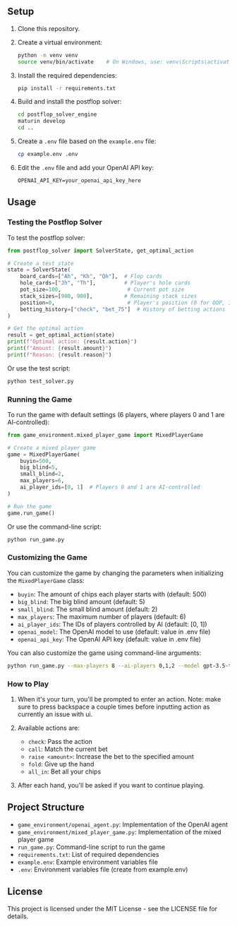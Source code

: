 ## Setup

1. Clone this repository.

2. Create a virtual environment:
   ```bash
   python -m venv venv
   source venv/bin/activate    # On Windows, use: venv\Scripts\activate
   ```

3. Install the required dependencies:
   ```bash
   pip install -r requirements.txt
   ```

4. Build and install the postflop solver:
   ```bash
   cd postflop_solver_engine
   maturin develop
   cd ..
   ```

5. Create a `.env` file based on the `example.env` file:
   ```bash
   cp example.env .env
   ```

6. Edit the `.env` file and add your OpenAI API key:
   ```
   OPENAI_API_KEY=your_openai_api_key_here
   ```

## Usage

### Testing the Postflop Solver

To test the postflop solver:

```python
from postflop_solver import SolverState, get_optimal_action

# Create a test state
state = SolverState(
    board_cards=["Ah", "Kh", "Qh"],  # Flop cards
    hole_cards=["Jh", "Th"],         # Player's hole cards
    pot_size=100,                     # Current pot size
    stack_sizes=[900, 900],          # Remaining stack sizes
    position=0,                       # Player's position (0 for OOP, 1 for IP)
    betting_history=["check", "bet_75"]  # History of betting actions
)

# Get the optimal action
result = get_optimal_action(state)
print(f"Optimal action: {result.action}")
print(f"Amount: {result.amount}")
print(f"Reason: {result.reason}")
```

Or use the test script:
```bash
python test_solver.py
```

### Running the Game

To run the game with default settings (6 players, where players 0 and 1 are AI-controlled):

```python
from game_environment.mixed_player_game import MixedPlayerGame

# Create a mixed player game
game = MixedPlayerGame(
    buyin=500,
    big_blind=5,
    small_blind=2,
    max_players=6,
    ai_player_ids=[0, 1]  # Players 0 and 1 are AI-controlled
)

# Run the game
game.run_game()
```

Or use the command-line script:

```bash
python run_game.py
```

### Customizing the Game

You can customize the game by changing the parameters when initializing the `MixedPlayerGame` class:

- `buyin`: The amount of chips each player starts with (default: 500)
- `big_blind`: The big blind amount (default: 5)
- `small_blind`: The small blind amount (default: 2)
- `max_players`: The maximum number of players (default: 6)
- `ai_player_ids`: The IDs of players controlled by AI (default: [0, 1])
- `openai_model`: The OpenAI model to use (default: value in .env file)
- `openai_api_key`: The OpenAI API key (default: value in .env file)

You can also customize the game using command-line arguments:

```bash
python run_game.py --max-players 8 --ai-players 0,1,2 --model gpt-3.5-turbo
```

### How to Play

1. When it's your turn, you'll be prompted to enter an action. Note: make sure to press backspace a couple times before inputting action as currently an issue with ui.
2. Available actions are:
   - `check`: Pass the action
   - `call`: Match the current bet
   - `raise <amount>`: Increase the bet to the specified amount
   - `fold`: Give up the hand
   - `all_in`: Bet all your chips

3. After each hand, you'll be asked if you want to continue playing.

## Project Structure

- `game_environment/openai_agent.py`: Implementation of the OpenAI agent
- `game_environment/mixed_player_game.py`: Implementation of the mixed player game
- `run_game.py`: Command-line script to run the game
- `requirements.txt`: List of required dependencies
- `example.env`: Example environment variables file
- `.env`: Environment variables file (create from example.env)

## License

This project is licensed under the MIT License - see the LICENSE file for details.
